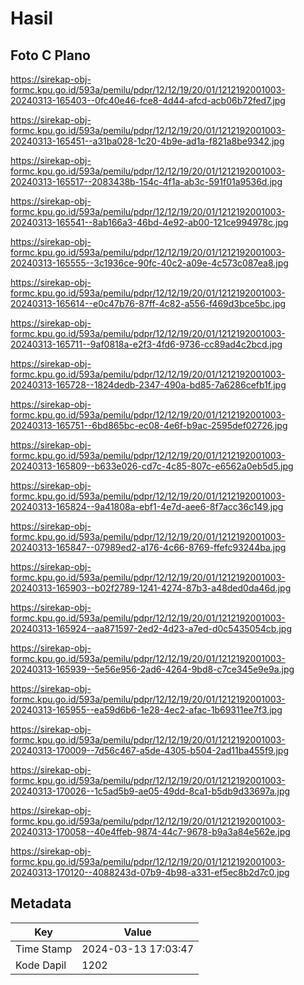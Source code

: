 # Hasil

## Foto C Plano

https://sirekap-obj-formc.kpu.go.id/593a/pemilu/pdpr/12/12/19/20/01/1212192001003-20240313-165403--0fc40e46-fce8-4d44-afcd-acb06b72fed7.jpg

https://sirekap-obj-formc.kpu.go.id/593a/pemilu/pdpr/12/12/19/20/01/1212192001003-20240313-165451--a31ba028-1c20-4b9e-ad1a-f821a8be9342.jpg

https://sirekap-obj-formc.kpu.go.id/593a/pemilu/pdpr/12/12/19/20/01/1212192001003-20240313-165517--2083438b-154c-4f1a-ab3c-591f01a9536d.jpg

https://sirekap-obj-formc.kpu.go.id/593a/pemilu/pdpr/12/12/19/20/01/1212192001003-20240313-165541--8ab166a3-46bd-4e92-ab00-121ce994978c.jpg

https://sirekap-obj-formc.kpu.go.id/593a/pemilu/pdpr/12/12/19/20/01/1212192001003-20240313-165555--3c1936ce-90fc-40c2-a09e-4c573c087ea8.jpg

https://sirekap-obj-formc.kpu.go.id/593a/pemilu/pdpr/12/12/19/20/01/1212192001003-20240313-165614--e0c47b76-87ff-4c82-a556-f469d3bce5bc.jpg

https://sirekap-obj-formc.kpu.go.id/593a/pemilu/pdpr/12/12/19/20/01/1212192001003-20240313-165711--9af0818a-e2f3-4fd6-9736-cc89ad4c2bcd.jpg

https://sirekap-obj-formc.kpu.go.id/593a/pemilu/pdpr/12/12/19/20/01/1212192001003-20240313-165728--1824dedb-2347-490a-bd85-7a6286cefb1f.jpg

https://sirekap-obj-formc.kpu.go.id/593a/pemilu/pdpr/12/12/19/20/01/1212192001003-20240313-165751--6bd865bc-ec08-4e6f-b9ac-2595def02726.jpg

https://sirekap-obj-formc.kpu.go.id/593a/pemilu/pdpr/12/12/19/20/01/1212192001003-20240313-165809--b633e026-cd7c-4c85-807c-e6562a0eb5d5.jpg

https://sirekap-obj-formc.kpu.go.id/593a/pemilu/pdpr/12/12/19/20/01/1212192001003-20240313-165824--9a41808a-ebf1-4e7d-aee6-8f7acc36c149.jpg

https://sirekap-obj-formc.kpu.go.id/593a/pemilu/pdpr/12/12/19/20/01/1212192001003-20240313-165847--07989ed2-a176-4c66-8769-ffefc93244ba.jpg

https://sirekap-obj-formc.kpu.go.id/593a/pemilu/pdpr/12/12/19/20/01/1212192001003-20240313-165903--b02f2789-1241-4274-87b3-a48ded0da46d.jpg

https://sirekap-obj-formc.kpu.go.id/593a/pemilu/pdpr/12/12/19/20/01/1212192001003-20240313-165924--aa871597-2ed2-4d23-a7ed-d0c5435054cb.jpg

https://sirekap-obj-formc.kpu.go.id/593a/pemilu/pdpr/12/12/19/20/01/1212192001003-20240313-165939--5e56e956-2ad6-4264-9bd8-c7ce345e9e9a.jpg

https://sirekap-obj-formc.kpu.go.id/593a/pemilu/pdpr/12/12/19/20/01/1212192001003-20240313-165955--ea59d6b6-1e28-4ec2-afac-1b69311ee7f3.jpg

https://sirekap-obj-formc.kpu.go.id/593a/pemilu/pdpr/12/12/19/20/01/1212192001003-20240313-170009--7d56c467-a5de-4305-b504-2ad11ba455f9.jpg

https://sirekap-obj-formc.kpu.go.id/593a/pemilu/pdpr/12/12/19/20/01/1212192001003-20240313-170026--1c5ad5b9-ae05-49dd-8ca1-b5db9d33697a.jpg

https://sirekap-obj-formc.kpu.go.id/593a/pemilu/pdpr/12/12/19/20/01/1212192001003-20240313-170058--40e4ffeb-9874-44c7-9678-b9a3a84e562e.jpg

https://sirekap-obj-formc.kpu.go.id/593a/pemilu/pdpr/12/12/19/20/01/1212192001003-20240313-170120--4088243d-07b9-4b98-a331-ef5ec8b2d7c0.jpg


## Metadata

| Key        | Value               |
| ---------- | ------------------- |
| Time Stamp | 2024-03-13 17:03:47 |
| Kode Dapil | 1202                |



